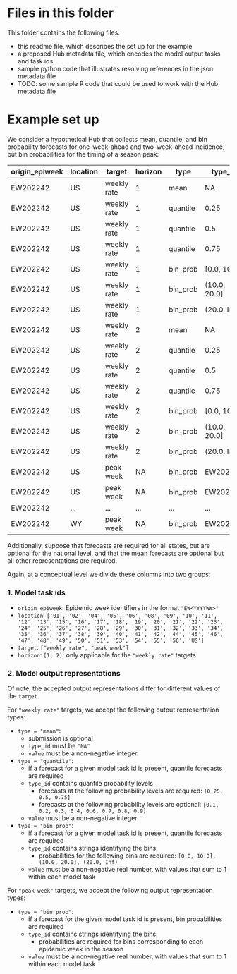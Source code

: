 # Files in this folder

This folder contains the following files:
 * this readme file, which describes the set up for the example
 * a proposed Hub metadata file, which encodes the model output tasks and task ids
 * sample python code that illustrates resolving references in the json metadata file
 * TODO: some sample R code that could be used to work with the Hub metadata file

# Example set up

We consider a hypothetical Hub that collects mean, quantile, and bin probability forecasts for one-week-ahead and two-week-ahead incidence, but bin probabilities for the timing of a season peak:

| origin_epiweek | location | target | horizon | type | type_id | value |
|----------------|----------|--------|---------|------|---------|-------|
| EW202242 | US | weekly rate | 1   | mean     | NA           | 5     |
| EW202242 | US | weekly rate | 1   | quantile | 0.25         | 2     |
| EW202242 | US | weekly rate | 1   | quantile | 0.5          | 3     |
| EW202242 | US | weekly rate | 1   | quantile | 0.75         | 10    |
| EW202242 | US | weekly rate | 1   | bin_prob | [0.0, 10.0]   | 0.1   |
| EW202242 | US | weekly rate | 1   | bin_prob | (10.0, 20.0]  | 0.2   |
| EW202242 | US | weekly rate | 1   | bin_prob | (20.0, Inf) | 0.7   |
| EW202242 | US | weekly rate | 2   | mean     | NA           | 4     |
| EW202242 | US | weekly rate | 2   | quantile | 0.25         | 1     |
| EW202242 | US | weekly rate | 2   | quantile | 0.5          | 3     |
| EW202242 | US | weekly rate | 2   | quantile | 0.75         | 12    |
| EW202242 | US | weekly rate | 2   | bin_prob | [0.0, 10.0]   | 0.2   |
| EW202242 | US | weekly rate | 2   | bin_prob | (10.0, 20.0]  | 0.2   |
| EW202242 | US | weekly rate | 2   | bin_prob | (20.0, Inf) | 0.6   |
| EW202242 | US | peak week   | NA  | bin_prob | EW202240     | 0.001 |
| EW202242 | US | peak week   | NA  | bin_prob | EW202241     | 0.002 |
| EW202242 | ... | ...         | ... | ...      | ...          | ...   |
| EW202242 | WY | peak week   | NA  | bin_prob | EW202320     | 0.013 |

Additionally, suppose that forecasts are required for all states, but are optional for the national level, and that the mean forecasts are optional but all other representations are required.

Again, at a conceptual level we divide these columns into two groups:

### 1. Model task ids

 * `origin_epiweek`: Epidemic week identifiers in the format `"EW<YYYYWW>"`
 * `location`: `['01', '02', '04', '05', '06', '08', '09', '10', '11', '12', '13', '15', '16', '17', '18', '19', '20', '21', '22', '23', '24', '25', '26', '27', '28', '29', '30', '31', '32', '33', '34', '35', '36', '37', '38', '39', '40', '41', '42', '44', '45', '46', '47', '48', '49', '50', '51', '53', '54', '55', '56', 'US']`
 * `target`: `["weekly rate", "peak week"]`
 * `horizon`: `[1, 2]`; only applicable for the `"weekly rate"` targets

### 2. Model output representations

Of note, the accepted output representations differ for different values of the `target`.

For `"weekly rate"` targets, we accept the following output representation types:

 * `type = "mean"`:
    * submission is optional
    * `type_id` must be `"NA"`
    * `value` must be a non-negative integer
 * `type = "quantile"`:
    * if a forecast for a given model task id is present, quantile forecasts are required
    * `type_id` contains quantile probability levels
        * forecasts at the following probability levels are required: `[0.25, 0.5, 0.75]`
        * forecasts at the following probability levels are optional: `[0.1, 0.2, 0.3, 0.4, 0.6, 0.7, 0.8, 0.9]`
    * `value` must be a non-negative integer
 * `type = "bin_prob"`:
    * if a forecast for a given model task id is present, quantile forecasts are required
    * `type_id` contains strings identifying the bins:
        * probabilities for the following bins are required: `[0.0, 10.0], (10.0, 20.0], (20.0, Inf)`
    * `value` must be a non-negative real number, with values that sum to 1 within each model task

For `"peak week"` targets, we accept the following output representation types:
 * `type = "bin_prob"`:
    * if a forecast for the given model task id is present, bin probabilities are required
    * `type_id` contains strings identifying the bins:
        * probabilities are required for bins corresponding to each epidemic week in the season
    * `value` must be a non-negative real number, with values that sum to 1 within each model task
